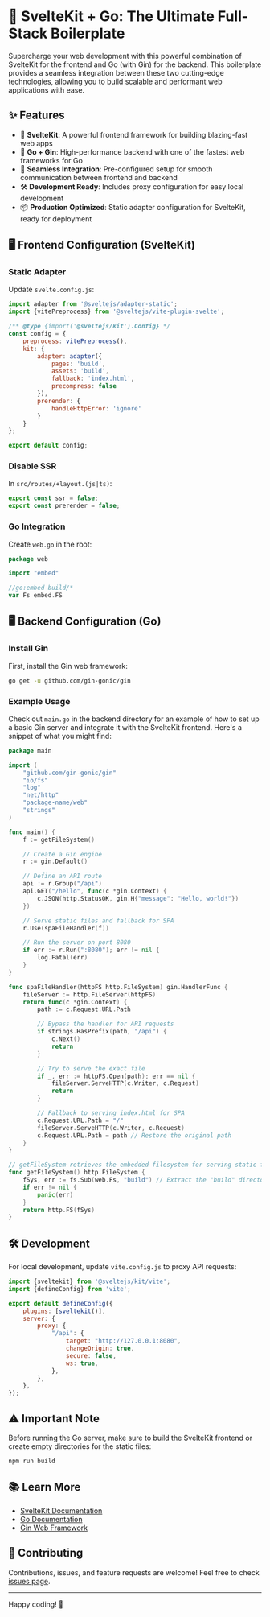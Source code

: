 # 🚀 SvelteKit + Go: The Ultimate Full-Stack Boilerplate

Supercharge your web development with this powerful combination of SvelteKit for the frontend and Go (with Gin) for the
backend. This boilerplate provides a seamless integration between these two cutting-edge technologies, allowing you to
build scalable and performant web applications with ease.

## ✨ Features

- 🎨 **SvelteKit**: A powerful frontend framework for building blazing-fast web apps
- 🚄 **Go + Gin**: High-performance backend with one of the fastest web frameworks for Go
- 🔗 **Seamless Integration**: Pre-configured setup for smooth communication between frontend and backend
- 🛠 **Development Ready**: Includes proxy configuration for easy local development
- 📦 **Production Optimized**: Static adapter configuration for SvelteKit, ready for deployment

## 🖥 Frontend Configuration (SvelteKit)

### Static Adapter

Update `svelte.config.js`:

```js
import adapter from '@sveltejs/adapter-static';
import {vitePreprocess} from '@sveltejs/vite-plugin-svelte';

/** @type {import('@sveltejs/kit').Config} */
const config = {
    preprocess: vitePreprocess(),
    kit: {
        adapter: adapter({
            pages: 'build',
            assets: 'build',
            fallback: 'index.html',
            precompress: false
        }),
        prerender: {
            handleHttpError: 'ignore'
        }
    }
};

export default config;
```

### Disable SSR

In `src/routes/+layout.(js|ts)`:

```js
export const ssr = false;
export const prerender = false;
```

### Go Integration

Create `web.go` in the root:

```go
package web

import "embed"

//go:embed build/*
var Fs embed.FS
```

## 🖥 Backend Configuration (Go)

### Install Gin

First, install the Gin web framework:

```sh
go get -u github.com/gin-gonic/gin
```

### Example Usage

Check out `main.go` in the backend directory for an example of how to set up a basic Gin server and integrate it with
the SvelteKit frontend. Here's a snippet of what you might find:

```go
package main

import (
	"github.com/gin-gonic/gin"
	"io/fs"
	"log"
	"net/http"
	"package-name/web"
	"strings"
)

func main() {
	f := getFileSystem()

	// Create a Gin engine
	r := gin.Default()

	// Define an API route
	api := r.Group("/api")
	api.GET("/hello", func(c *gin.Context) {
		c.JSON(http.StatusOK, gin.H{"message": "Hello, world!"})
	})

	// Serve static files and fallback for SPA
	r.Use(spaFileHandler(f))

	// Run the server on port 8080
	if err := r.Run(":8080"); err != nil {
		log.Fatal(err)
	}
}

func spaFileHandler(httpFS http.FileSystem) gin.HandlerFunc {
	fileServer := http.FileServer(httpFS)
	return func(c *gin.Context) {
		path := c.Request.URL.Path

		// Bypass the handler for API requests
		if strings.HasPrefix(path, "/api") {
			c.Next()
			return
		}

		// Try to serve the exact file
		if _, err := httpFS.Open(path); err == nil {
			fileServer.ServeHTTP(c.Writer, c.Request)
			return
		}

		// Fallback to serving index.html for SPA
		c.Request.URL.Path = "/"
		fileServer.ServeHTTP(c.Writer, c.Request)
		c.Request.URL.Path = path // Restore the original path
	}
}

// getFileSystem retrieves the embedded filesystem for serving static files
func getFileSystem() http.FileSystem {
	fSys, err := fs.Sub(web.Fs, "build") // Extract the "build" directory from the embedded filesystem
	if err != nil {
		panic(err)
	}
	return http.FS(fSys)
}

```

## 🛠 Development

For local development, update `vite.config.js` to proxy API requests:

```js
import {sveltekit} from '@sveltejs/kit/vite';
import {defineConfig} from 'vite';

export default defineConfig({
    plugins: [sveltekit()],
    server: {
        proxy: {
            "/api": {
                target: "http://127.0.0.1:8080",
                changeOrigin: true,
                secure: false,
                ws: true,
            },
        },
    },
});
```

## ⚠️ Important Note

Before running the Go server, make sure to build the SvelteKit frontend or create empty directories for the static files:

```sh
npm run build
```

## 📚 Learn More

- [SvelteKit Documentation](https://kit.svelte.dev/docs)
- [Go Documentation](https://golang.org/doc/)
- [Gin Web Framework](https://gin-gonic.com/docs/)

## 🤝 Contributing

Contributions, issues, and feature requests are welcome! Feel free to check [issues page](link-to-issues).

---

Happy coding! 🎉
